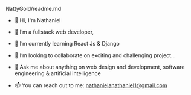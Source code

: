 NattyGold/readme.md 





- 👋 Hi, I'm Nathaniel
- 🔭 I’m a fullstack web developer,
- 🌱 I’m currently learning React Js & Django
- 👯 I’m looking to collaborate on exciting and challenging project...

- 💬 Ask me about anything on web design and development, software engineering & artificial intelligence
- 📫 You can reach out to me: nathanielanathaniel1@gmail.com


